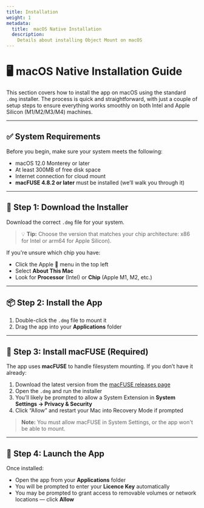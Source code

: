 ```yaml
---
title: Installation
weight: 1
metadata:
  title:  macOS Native Installation
  description:
    Details about installing Object Mount on macOS
---
```

# 🖥️ macOS Native Installation Guide

This section covers how to install the app on macOS using the standard `.dmg` installer. The process is quick and straightforward, with just a couple of setup steps to ensure everything works smoothly on both Intel and Apple Silicon (M1/M2/M3/M4) machines.

---

## ✅ System Requirements

Before you begin, make sure your system meets the following:

- macOS 12.0 Monterey or later  
- At least 300MB of free disk space  
- Internet connection for cloud mount 
- **macFUSE 4.8.2 or later** must be installed (we’ll walk you through it)

---

## 🧩 Step 1: Download the Installer

Download the correct `.dmg` file for your system. 

> 💡 **Tip:** Choose the version that matches your chip architecture: x86 for Intel or arm64 for Apple Silicon).

If you're unsure which chip you have:
- Click the Apple  menu in the top left  
- Select **About This Mac**  
- Look for **Processor** (Intel) or **Chip** (Apple M1, M2, etc.)

---

## 📦 Step 2: Install the App

1. Double-click the `.dmg` file to mount it  
2. Drag the app into your **Applications** folder

---

## 🔐 Step 3: Install macFUSE (Required)

The app uses **macFUSE** to handle filesystem mounting. If you don’t have it already:

1. Download the latest version from the [macFUSE releases page](https://osxfuse.github.io/)  
2. Open the `.dmg` and run the installer  
3. You’ll likely be prompted to allow a System Extension in **System Settings → Privacy & Security**  
4. Click “Allow” and restart your Mac into Recovery Mode if prompted

> **Note:** You must allow macFUSE in System Settings, or the app won't be able to mount.

---

## 🚀 Step 4: Launch the App

Once installed:

- Open the app from your **Applications** folder
- You will be prompted to enter your **Licence Key** automatically    
- You may be prompted to grant access to removable volumes or network locations — click **Allow**

